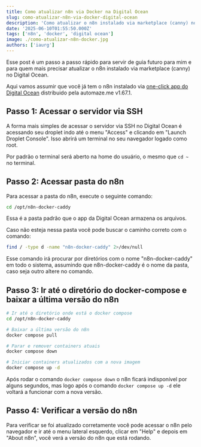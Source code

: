 ```yaml
---
title: Como atualizar n8n via Docker na Digital Ocean
slug: como-atualizar-n8n-via-docker-digital-ocean
description: 'Como atualizar o n8n instalado via marketplace (canny) no Digital Ocean.'
date: '2025-06-10T01:55:50.000Z'
tags: ['n8n', 'docker', 'digital ocean']
image: ./como-atualizar-n8n-docker.jpg
authors: ['iaurg']
---
```


Esse post é um passo a passo rápido para servir de guia futuro para mim e para quem mais precisar atualizar o n8n instalado via marketplace (canny) no Digital Ocean.

Aqui vamos assumir que você já tem o n8n instalado via [one-click app do Digital Ocean](https://marketplace.digitalocean.com/apps/n8n) distribuido pela automaze.me v1.67.1.

## Passo 1: Acessar o servidor via SSH

A forma mais simples de acessar o servidor via SSH no Digital Ocean é acessando seu droplet indo até o menu "Access" e clicando em "Launch Droplet Console". Isso abrirá um terminal no seu navegador logado como root.

Por padrão o terminal será aberto na home do usuário, o mesmo que `cd ~` no terminal.

## Passo 2: Acessar pasta do n8n

Para acessar a pasta do n8n, execute o seguinte comando:

```bash
cd /opt/n8n-docker-caddy
```

Essa é a pasta padrão que o app da Digital Ocean armazena os arquivos.

Caso não esteja nessa pasta você pode buscar o caminho correto com o comando:

```bash
find / -type d -name "n8n-docker-caddy" 2>/dev/null
```

Esse comando irá procurar por diretórios com o nome "n8n-docker-caddy" em todo o sistema, assumindo que n8n-docker-caddy é o nome da pasta, caso seja outro altere no comando.

## Passo 3: Ir até o diretório do docker-compose e baixar a última versão do n8n

```bash
# Ir até o diretório onde está o docker compose
cd /opt/n8n-docker-caddy

# Baixar a última versão do n8n
docker compose pull

# Parar e remover containers atuais
docker compose down

# Iniciar containers atualizados com a nova imagem
docker compose up -d
```

Após rodar o comando `docker compose down` o n8n ficará indisponível por alguns segundos, mas logo após o comando `docker compose up -d` ele voltará a funcionar com a nova versão.

## Passo 4: Verificar a versão do n8n

Para verificar se foi atualizado corretamente você pode acessar o n8n pelo navegador e ir até o menu lateral esquerdo, clicar em "Help" e depois em "About n8n", você verá a versão do n8n que está rodando.
